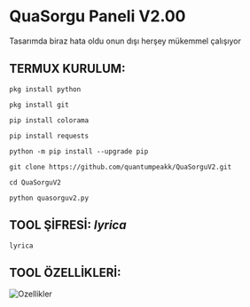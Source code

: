 # QuaSorgu Paneli V2.00
Tasarımda biraz hata oldu onun dışı herşey mükemmel çalışıyor
## TERMUX KURULUM:

```
pkg install python
```
```
pkg install git
```
```
pip install colorama
```
```
pip install requests
```
```
python -m pip install --upgrade pip
```
```
git clone https://github.com/quantumpeakk/QuaSorguV2.git
```
```
cd QuaSorguV2
```
```
python quasorguv2.py
```

## TOOL ŞİFRESİ: *lyrica*
```
lyrica
```

## TOOL ÖZELLİKLERİ:
![Ozellikler](https://r.resimlink.com/LIG5N_MhTm.jpg)
